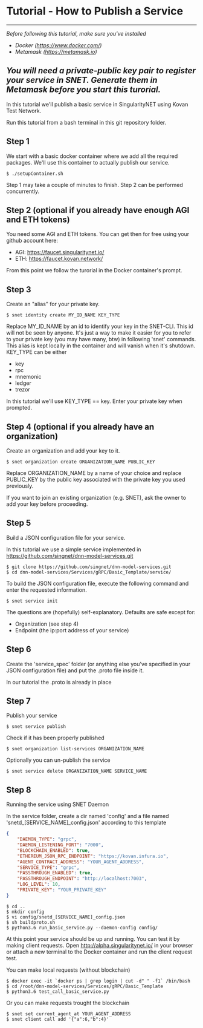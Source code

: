 # Tutorial - How to Publish a Service

-------------------------------
_Before following this tutorial, make sure you've installed_

* _Docker (https://www.docker.com/)_
* _Metamask (https://metamask.io)_

_You will need a private-public key pair to register your service in SNET. Generate them in Metamask before you start this turorial._
-------------------------------

In this tutorial we'll publish a basic service in SingularityNET using Kovan Test Network.

Run this tutorial from a bash terminal in this git repository folder.

## Step 1 

We start with a basic docker container where we add all the required packages. We'll use this container to actually publish our service.

```
$ ./setupContainer.sh
```

Step 1 may take a couple of minutes to finish. Step 2 can be performed concurrently.

## Step 2 (optional if you already have enough AGI and ETH tokens) 

You need some AGI and ETH tokens. You can get then for free using your github account here:

* AGI: https://faucet.singularitynet.io/
* ETH: https://faucet.kovan.network/

From this point we follow the turorial in the Docker container's prompt.

## Step 3 

Create an "alias" for your private key.

```
$ snet identity create MY_ID_NAME KEY_TYPE
```

Replace MY_ID_NAME by an id to identify your key in the SNET-CLI. This id will not be seen by anyone. It's just a way to make it easier for you to refer to your private key (you may have many, btw) in following 'snet' commands. This alias is kept locally in the container and will vanish when it's shutdown. KEY_TYPE can be either

* key
* rpc
* mnemonic
* ledger
* trezor

In this tutorial we'll use KEY_TYPE == key. Enter your private key when prompted.

## Step 4 (optional if you already have an organization) 

Create an organization and add your key to it.

```
$ snet organization create ORGANIZATION_NAME PUBLIC_KEY
```

Replace ORGANIZATION_NAME by a name of your choice and replace PUBLIC_KEY by the public key associated with the private key you used previously.

If you want to join an existing organization (e.g. SNET), ask the owner to add your key before proceeding.

## Step 5

Build a JSON configuration file for your service.

In this tutorial we use a simple service implemented in https://github.com/singnet/dnn-model-services.git

```
$ git clone https://github.com/singnet/dnn-model-services.git
$ cd dnn-model-services/Services/gRPC/Basic_Template/service/
```
To build the JSON configuration file, execute the following command and enter the requested information.

```
$ snet service init
```

The questions are (hopefully) self-explanatory. Defaults are safe except for:

* Organization (see step 4)
* Endpoint (the ip:port address of your service)

## Step 6

Create the 'service_spec' folder (or anything else you've specified in your JSON configuration file) and put the .proto file inside it.

In our tutorial the .proto is already in place

## Step 7

Publish your service

```
$ snet service publish
```

Check if it has been properly published

```
$ snet organization list-services ORGANIZATION_NAME
```

Optionally you can un-publish the service

```
$ snet service delete ORGANIZATION_NAME SERVICE_NAME
```

## Step 8

Running the service using SNET Daemon

In the service folder, create a dir named 'config' and a file named 'snetd_[SERVICE_NAME]_config.json' according to this template

```JSON
{
    "DAEMON_TYPE": "grpc",
    "DAEMON_LISTENING_PORT": "7000",
    "BLOCKCHAIN_ENABLED": true,
    "ETHEREUM_JSON_RPC_ENDPOINT": "https://kovan.infura.io",
    "AGENT_CONTRACT_ADDRESS": "YOUR_AGENT_ADDRESS",
    "SERVICE_TYPE": "grpc",
    "PASSTHROUGH_ENABLED": true,
    "PASSTHROUGH_ENDPOINT": "http://localhost:7003",
    "LOG_LEVEL": 10,
    "PRIVATE_KEY": "YOUR_PRIVATE_KEY"
}
```

```
$ cd ..
$ mkdir config
$ vi config/snetd_[SERVICE_NAME]_config.json
$ sh buildproto.sh
$ python3.6 run_basic_service.py --daemon-config config/
```

At this point your service should be up and running. You can test it by making
client requests. Open http://alpha.singularitynet.io/ in your browser or
attach a new terminal to the Docker container and run the client request test.

You can make local requests (without blockchain)

```
$ docker exec -it `docker ps | grep login | cut -d" " -f1` /bin/bash
$ cd /root/dnn-model-services/Services/gRPC/Basic_Template
$ python3.6 test_call_basic_service.py
```

Or you can make requests trought the blockchain

```
$ snet set current_agent_at YOUR_AGENT_ADDRESS
$ snet client call add '{"a":6,"b":4}'
```

